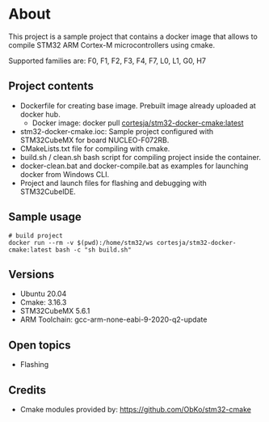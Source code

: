 # About

This project is a sample project that contains a docker image that allows to compile STM32 ARM Cortex-M microcontrollers using cmake.

Supported families are: F0, F1, F2, F3, F4, F7, L0, L1, G0, H7

## Project contents

* Dockerfile for creating base image. Prebuilt image already uploaded at docker hub.
  * Docker image: docker pull [cortesja/stm32-docker-cmake:latest](https://hub.docker.com/repository/docker/cortesja/stm32-docker-cmake)
* stm32-docker-cmake.ioc: Sample project configured with STM32CubeMX for board NUCLEO-F072RB.
* CMakeLists.txt file for compiling with cmake.
* build.sh / clean.sh bash script for compiling project inside the container.
* docker-clean.bat and docker-compile.bat as examples for launching docker from Windows CLI.
* Project and launch files for flashing and debugging with STM32CubeIDE.

## Sample usage

```
# build project
docker run --rm -v $(pwd):/home/stm32/ws cortesja/stm32-docker-cmake:latest bash -c "sh build.sh"
```

## Versions

* Ubuntu 20.04
* Cmake: 3.16.3
* STM32CubeMX 5.6.1
* ARM Toolchain: gcc-arm-none-eabi-9-2020-q2-update

## Open topics

* Flashing

## Credits

* Cmake modules provided by: https://github.com/ObKo/stm32-cmake
